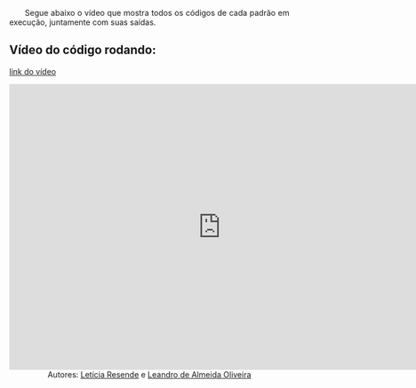 <p align="justify">&emsp;&emsp;Segue abaixo o vídeo que mostra todos os códigos de cada padrão em execução, juntamente com suas saídas.</p>

## Vídeo do código rodando:

[link do vídeo](https://www.youtube.com/watch?v=GVUMOBfctk4)

<center>
<iframe width="760" height="515" src="https://www.youtube.com/embed/GVUMOBfctk4?si=wtpQc6ER51pKXe2M" title="YouTube video player" frameborder="0" allow="accelerometer; autoplay; clipboard-write; encrypted-media; gyroscope; picture-in-picture; web-share" referrerpolicy="strict-origin-when-cross-origin" allowfullscreen></iframe>
    
</center>

<center>Autores: <a href="https://github.com/LeticiaResende23" target = "_blank">Letícia Resende</a> e <a href="https://github.com/leomitx10" target="_blank">Leandro de Almeida Oliveira</a> </center>

<br>